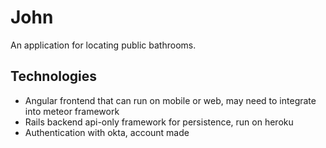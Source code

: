 # John
An application for locating public bathrooms. 

## Technologies
*  Angular frontend that can run on mobile or web, may need to integrate into meteor framework
*  Rails backend api-only framework for persistence, run on heroku
*  Authentication with okta, account made

